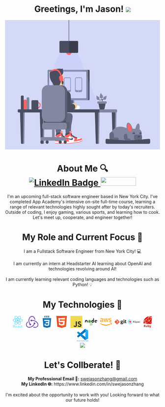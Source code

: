 <h1 align="center">Greetings, I'm Jason! <img src="https://media.giphy.com/media/hvRJCLFzcasrR4ia7z/giphy.gif" width="30px"/></h1>

<div align="center">
  <img src="https://github.com/Helionster/Helionster/blob/main/Software Engineer Gif.gif?raw=true" width="600" height="420"/>
</div>

<h1 align="center">About Me  🔍 
  <div id="linkedin" align="center">
    <a href="https://www.linkedin.com/in/swejasonzhang">
      <img src="https://img.shields.io/badge/LinkedIn-blue?style=for-the-badge&logo=linkedin&logoColor=white" alt="LinkedIn Badge"/>
    </a>
    <img src="https://komarev.com/ghpvc/?username=swejasonzhang&style=flat-square&color=blue" height=28px width=115px/>
  </div>
</h1>

<div align="center">
  I'm an upcoming full-stack software engineer based in New York City. I've completed App Academy's intensive on-site full-time course, learning a range of relevant technologies highly sought after by today's recruiters. Outside of coding, I enjoy gaming, various sports, and learning how to cook. Let's meet up, cooperate, and engineer together!
</div>

<h1 align="center">My Role and Current Focus 🎯</h1>

<div align="center">
  I am a Fullstack Software Engineer from New York City!  💻
  <br></br>
  I am currently an intern at Headstarter AI learning about OpenAI and technologies revolving around AI!
  <br></br>
  I am currently learning relevant coding languages and technologies such as Python! 💡
</div>

<h1 align="center">My Technologies 🧰 </h1>

<div align="center">
  <img src="https://github.com/devicons/devicon/blob/master/icons/react/react-original-wordmark.svg" title="React" alt="React" width="40" height="40"/>&nbsp;
  <img src="https://github.com/devicons/devicon/blob/master/icons/redux/redux-original.svg" title="Redux" alt="Redux " width="40" height="40"/>&nbsp;
  <img src="https://github.com/devicons/devicon/blob/master/icons/css3/css3-plain-wordmark.svg"  title="CSS3" alt="CSS" width="40" height="40"/>&nbsp;
  <img src="https://github.com/devicons/devicon/blob/master/icons/html5/html5-original.svg" title="HTML5" alt="HTML" width="40" height="40"/>&nbsp;
  <img src="https://github.com/devicons/devicon/blob/master/icons/javascript/javascript-original.svg" title="JavaScript" alt="JavaScript" width="40" height="40"/>&nbsp;
  <img src="https://github.com/devicons/devicon/blob/master/icons/nodejs/nodejs-original-wordmark.svg" title="NodeJS" alt="NodeJS" width="40" height="40"/>&nbsp;
  <img src="https://github.com/devicons/devicon/blob/master/icons/amazonwebservices/amazonwebservices-plain-wordmark.svg" title="AWS" alt="AWS" width="40" height="40"/>&nbsp;
  <img src="https://github.com/devicons/devicon/blob/master/icons/git/git-original-wordmark.svg" title="Git" **alt="Git" width="40" height="40"/>
  <img src="https://github.com/devicons/devicon/blob/master/icons/rspec/rspec-original-wordmark.svg" title="RSpec" **alt="RSpec" width="40" height="40"/>
  <img src="https://github.com/devicons/devicon/blob/master/icons/ruby/ruby-plain-wordmark.svg" title="Ruby" **alt="Ruby" width="40" height="40"/>
  <img src="https://github.com/devicons/devicon/blob/master/icons/vscode/vscode-original-wordmark.svg" title="VsCode" **alt="VsCode" width="40" height="40"/>
</div>

<div align="center">
  <img align="center" src="https://github-readme-stats.vercel.app/api/top-langs/?username=swejasonzhang" />
</div>

<h1 align="center">Let's Collberate! 👥 </h1>

<p align="center">
  <strong>My Professional Email  🧳:</strong> <a href="mailto:swejasonzhang@gmail.com">swejasonzhang@gmail.com</a><br>
  <strong>My LinkedIn 🌐:</strong> https://www.linkedin.com/in/swejasonzhang
  <br></br>
  I'm excited about the opportunity to work with you! Looking forward to what our future holds!
</p>
